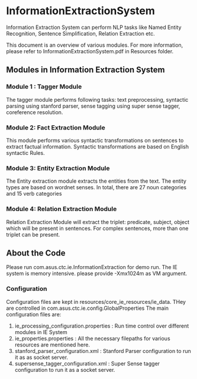 InformationExtractionSystem
===========================

Information Extraction System can perform NLP tasks like Named Entity Recognition, Sentence Simplification, Relation Extraction etc. 

This document is an overview of various modules. For more information, please refer to InformationExtractionSystem.pdf in Resources folder. 

## Modules in Information Extraction System
### Module 1 : Tagger Module 
The tagger module performs following tasks: text preprocessing, syntactic parsing using stanford parser, sense tagging using super sense tagger, coreference resolution. 
### Module 2: Fact Extraction Module 
 This module performs various syntactic transformations on sentences to extract factual information. Syntactic transformations are based on English syntactic Rules.
 ### Module 3: Entity Extraction Module 
 The Entity extraction module extracts the entities from the text. The entity types are based on wordnet senses. In total, there are 27 noun categories and 15 verb categories 
### Module 4: Relation Extraction Module
Relation Extraction Module will extract the triplet: predicate, subject, object which will be present in sentences. For complex sentences, more than one triplet can be present. 

## About the Code
Please run com.asus.ctc.ie.InformationExtraction for demo run. The IE system is memory intensive. please provide -Xmx1024m as VM argument. 

### Configuration 
Configuration files are kept in resources/core_ie_resources/ie_data. THey are controlled in com.asus.ctc.ie.config.GlobalProperties
The main configuration files are: 
1. ie_processing_configuration.properties : Run time control over different modules in IE System
2. ie_properties.properties : All the necessary filepaths for various resources are mentioned here. 
3. stanford_parser_configuration.xml : Stanford Parser configuration to run it as as socket server. 
4. supersense_tagger_configuration.xml : Super Sense tagger configuration to run it as a socket server. 








